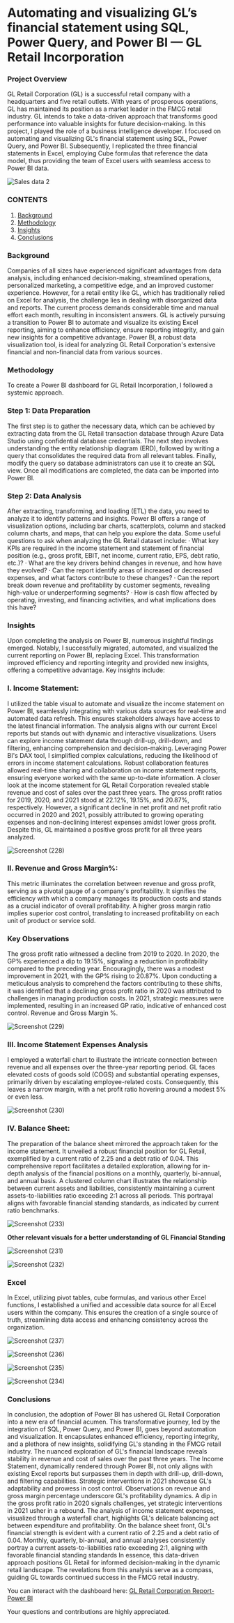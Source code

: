# Automating and visualizing GL’s financial statement using SQL, Power Query, and Power BI — GL Retail Incorporation

### **Project Overview**
GL Retail Corporation (GL) is a successful retail company with a headquarters and five retail outlets. With years of prosperous operations, GL has maintained its position as a market leader in the FMCG retail industry. GL intends to take a data-driven approach that transforms good performance into valuable insights for future decision-making. In this project, I played the role of a business intelligence developer. I focused on automating and visualizing GL's financial statement using SQL, Power Query, and Power BI. Subsequently, I replicated the three financial statements in Excel, employing Cube formulas that reference the data model, thus providing the team of Excel users with seamless access to Power BI data.

![Sales data 2](https://github.com/Preciousalor/Automating-and-visualizing-GL-s-financial-statement-using-Power-BI-GL-Retail-Corporation/assets/130922537/ec134e64-0945-421c-950b-287821337ddb)



### **CONTENTS**
1. [Background](#background)
2. [Methodology](#methodology)
3. [Insights](#insights)
4. [Conclusions](#conclusions)

### **Background**
Companies of all sizes have experienced significant advantages from data analysis, including enhanced decision-making, streamlined operations, personalized marketing, a competitive edge, and an improved customer experience. However, for a retail entity like GL, which has traditionally relied on Excel for analysis, the challenge lies in dealing with disorganized data and reports. The current process demands considerable time and manual effort each month, resulting in inconsistent answers. GL is actively pursuing a transition to Power BI to automate and visualize its existing Excel reporting, aiming to enhance efficiency, ensure reporting integrity, and gain new insights for a competitive advantage. Power BI, a robust data visualization tool, is ideal for analyzing GL Retail Corporation's extensive financial and non-financial data from various sources.


### **Methodology**
To create a Power BI dashboard for GL Retail Incorporation, I followed a systemic approach.
 
### **Step 1: Data Preparation**
The first step is to gather the necessary data, which can be achieved by extracting data from the GL Retail transaction database through Azure Data Studio using confidential database credentials. The next step involves understanding the entity relationship diagram (ERD), followed by writing a query that consolidates the required data from all relevant tables. Finally, modify the query so database administrators can use it to create an SQL view. Once all modifications are completed, the data can be imported into Power BI.
 
### **Step 2: Data Analysis**
After extracting, transforming, and loading (ETL) the data, you need to analyze it to identify patterns and insights. Power BI offers a range of visualization options, including bar charts, scatterplots, column and stacked column charts, and maps, that can help you explore the data. Some useful questions to ask when analyzing the GL Retail dataset include:
· What key KPIs are required in the income statement and statement of financial position (e.g., gross profit, EBIT, net income, current ratio, EPS, debt ratio, etc.)?
· What are the key drivers behind changes in revenue, and how have they evolved?
· Can the report identify areas of increased or decreased expenses, and what factors contribute to these changes?
· Can the report break down revenue and profitability by customer segments, revealing high-value or underperforming segments?
· How is cash flow affected by operating, investing, and financing activities, and what implications does this have?


### **Insights**
Upon completing the analysis on Power BI, numerous insightful findings emerged. Notably, I successfully migrated, automated, and visualized the current reporting on Power BI, replacing Excel. This transformation improved efficiency and reporting integrity and provided new insights, offering a competitive advantage. Key insights include:


### **I. Income Statement:** 
I utilized the table visual to automate and visualize the income statement on Power BI, seamlessly integrating with various data sources for real-time and automated data refresh. This ensures stakeholders always have access to the latest financial information. The analysis aligns with our current Excel reports but stands out with dynamic and interactive visualizations. Users can explore income statement data through drill-up, drill-down, and filtering, enhancing comprehension and decision-making. Leveraging Power BI's DAX tool, I simplified complex calculations, reducing the likelihood of errors in income statement calculations. Robust collaboration features allowed real-time sharing and collaboration on income statement reports, ensuring everyone worked with the same up-to-date information.
A closer look at the income statement for GL Retail Corporation revealed stable revenue and cost of sales over the past three years. The gross profit ratios for 2019, 2020, and 2021 stood at 22.12%, 19.15%, and 20.87%, respectively. However, a significant decline in net profit and net profit ratio occurred in 2020 and 2021, possibly attributed to growing operating expenses and non-declining interest expenses amidst lower gross profit. Despite this, GL maintained a positive gross profit for all three years analyzed.


![Screenshot (228)](https://github.com/Preciousalor/Automating-and-visualizing-GL-s-financial-statement-using-Power-BI-GL-Retail-Corporation/assets/130922537/b1264ec1-e478-41fe-ad34-2e375869032c)




### **II. Revenue and Gross Margin%:**
This metric illuminates the correlation between revenue and gross profit, serving as a pivotal gauge of a company's profitability. It signifies the efficiency with which a company manages its production costs and stands as a crucial indicator of overall profitability. A higher gross margin ratio implies superior cost control, translating to increased profitability on each unit of product or service sold.
### **Key Observations**
The gross profit ratio witnessed a decline from 2019 to 2020.
In 2020, the GP% experienced a dip to 19.15%, signaling a reduction in profitability compared to the preceding year.
Encouragingly, there was a modest improvement in 2021, with the GP% rising to 20.87%.
Upon conducting a meticulous analysis to comprehend the factors contributing to these shifts, it was identified that a declining gross profit ratio in 2020 was attributed to challenges in managing production costs. In 2021, strategic measures were implemented, resulting in an increased GP ratio, indicative of enhanced cost control.
Revenue and Gross Margin %.


![Screenshot (229)](https://github.com/Preciousalor/Automating-and-visualizing-GL-s-financial-statement-using-Power-BI-GL-Retail-Corporation/assets/130922537/60e5c2c1-b497-452f-93cb-b8959a8c68ee)


### III. Income Statement Expenses Analysis
I employed a waterfall chart to illustrate the intricate connection between revenue and all expenses over the three-year reporting period. GL faces elevated costs of goods sold (COGS) and substantial operating expenses, primarily driven by escalating employee-related costs. Consequently, this leaves a narrow margin, with a net profit ratio hovering around a modest 5% or even less.


![Screenshot (230)](https://github.com/Preciousalor/Automating-and-visualizing-GL-s-financial-statement-using-Power-BI-GL-Retail-Corporation/assets/130922537/7e73700f-e178-43c9-84b9-f8adbbaa98db)


### **IV. Balance Sheet:**
The preparation of the balance sheet mirrored the approach taken for the income statement. It unveiled a robust financial position for GL Retail, exemplified by a current ratio of 2.25 and a debt ratio of 0.04. This comprehensive report facilitates a detailed exploration, allowing for in-depth analysis of the financial positions on a monthly, quarterly, bi-annual, and annual basis. A clustered column chart illustrates the relationship between current assets and liabilities, consistently maintaining a current assets-to-liabilities ratio exceeding 2:1 across all periods. This portrayal aligns with favorable financial standing standards, as indicated by current ratio benchmarks.



![Screenshot (233)](https://github.com/Preciousalor/Automating-and-visualizing-GL-s-financial-statement-using-Power-BI-GL-Retail-Corporation/assets/130922537/c0f08ecb-28fe-45dd-a0c8-ca32efe76b43)

**Other relevant visuals for a better understanding of GL Financial Standing**


![Screenshot (231)](https://github.com/Preciousalor/Automating-and-visualizing-GL-s-financial-statement-using-Power-BI-GL-Retail-Corporation/assets/130922537/a6cc197e-0753-45aa-b853-c7220ff9370b)


![Screenshot (232)](https://github.com/Preciousalor/Automating-and-visualizing-GL-s-financial-statement-using-Power-BI-GL-Retail-Corporation/assets/130922537/c70bad9b-b5a5-4b9a-a363-9564dcfeebe2)


### **Excel** 
In Excel, utilizing pivot tables, cube formulas, and various other Excel functions, I established a unified and accessible data source for all Excel users within the company. This ensures the creation of a single source of truth, streamlining data access and enhancing consistency across the organization.



![Screenshot (237)](https://github.com/Preciousalor/Automating-and-visualizing-GL-s-financial-statement-using-Power-BI-GL-Retail-Corporation/assets/130922537/b0c23d49-b24b-4496-9753-b7e1e0f1a9d2)


![Screenshot (236)](https://github.com/Preciousalor/Automating-and-visualizing-GL-s-financial-statement-using-Power-BI-GL-Retail-Corporation/assets/130922537/325f3482-14f9-47da-82e8-d29ec216eca4)


![Screenshot (235)](https://github.com/Preciousalor/Automating-and-visualizing-GL-s-financial-statement-using-Power-BI-GL-Retail-Corporation/assets/130922537/48451eab-73fa-4a05-8d75-d6947bca774d)


![Screenshot (234)](https://github.com/Preciousalor/Automating-and-visualizing-GL-s-financial-statement-using-Power-BI-GL-Retail-Corporation/assets/130922537/edef52b0-4596-4798-a98f-d6ec843b7300)



### **Conclusions**
In conclusion, the adoption of Power BI has ushered GL Retail Corporation into a new era of financial acumen. This transformative journey, led by the integration of SQL, Power Query, and Power BI, goes beyond automation and visualization. It encapsulates enhanced efficiency, reporting integrity, and a plethora of new insights, solidifying GL's standing in the FMCG retail industry.
The nuanced exploration of GL's financial landscape reveals stability in revenue and cost of sales over the past three years. The Income Statement, dynamically rendered through Power BI, not only aligns with existing Excel reports but surpasses them in depth with drill-up, drill-down, and filtering capabilities. Strategic interventions in 2021 showcase GL's adaptability and prowess in cost control.
Observations on revenue and gross margin percentage underscore GL's profitability dynamics. A dip in the gross profit ratio in 2020 signals challenges, yet strategic interventions in 2021 usher in a rebound. The analysis of income statement expenses, visualized through a waterfall chart, highlights GL's delicate balancing act between expenditure and profitability.
On the balance sheet front, GL's financial strength is evident with a current ratio of 2.25 and a debt ratio of 0.04. Monthly, quarterly, bi-annual, and annual analyses consistently portray a current assets-to-liabilities ratio exceeding 2:1, aligning with favorable financial standing standards
In essence, this data-driven approach positions GL Retail for informed decision-making in the dynamic retail landscape. The revelations from this analysis serve as a compass, guiding GL towards continued success in the FMCG retail industry.



You can interact with the dashboard here: [GL Retail Corporation Report-Power BI](https://app.powerbi.com/view?r=eyJrIjoiZGEzNGVkYWYtYTBmYy00YzQxLTk4OTMtMjU3MjdmYWM3ZGM2IiwidCI6ImRmODY3OWNkLWE4MGUtNDVkOC05OWFjLWM4M2VkN2ZmOTVhMCJ9)


Your questions and contributions are highly appreciated.
